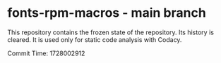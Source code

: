 # fonts-rpm-macros - main branch

This repository contains the frozen state of the repository.
Its history is cleared. It is used only for static code
analysis with Codacy.

Commit Time: 1728002912